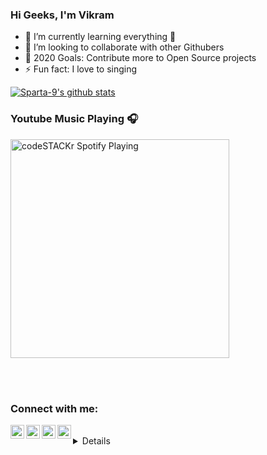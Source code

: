 ### Hi Geeks, I'm Vikram 


- 🌱 I’m currently learning everything 🤣
- 👯 I’m looking to collaborate with other Githubers
- 🥅 2020 Goals: Contribute more to Open Source projects
- ⚡ Fun fact: I love to singing 


[![Sparta-9's github stats](https://github-readme-stats.vercel.app/api?username=Sparta-9)](https://github.com/anuraghazra/github-readme-stats)

### Youtube Music Playing 🎧

[<img src="https://now-playing-codestackr.vercel.app/api/spotify-playing" alt="codeSTACKr Spotify Playing" width="350" />](https://www.youtube.com/watch?v=6FURuLYrR_Q)

<br />
<br />

### Connect with me:


[<img align="left" alt="Sparta-9 | YouTube" width="22px" src="https://cdn.jsdelivr.net/npm/simple-icons@v3/icons/youtube.svg" />][youtube]
[<img align="left" alt="vikram_dow | Twitter" width="22px" src="https://cdn.jsdelivr.net/npm/simple-icons@v3/icons/twitter.svg" />][twitter]
[<img align="left" alt="vikram-do | LinkedIn" width="22px" src="https://cdn.jsdelivr.net/npm/simple-icons@v3/icons/linkedin.svg" />][linkedin]
[<img align="left" alt="vikram_do | Instagram" width="22px" src="https://cdn.jsdelivr.net/npm/simple-icons@v3/icons/instagram.svg" />][instagram]

<br />

<details />
 
[twitter]: https://twitter.com/vikram_dow
[youtube]: https://www.youtube.com/channel/UCEd17X1Zv307556DG42OVeA
[instagram]: https://instagram.com/vikram_do
[linkedin]: https://linkedin.com/in/vikram-do
